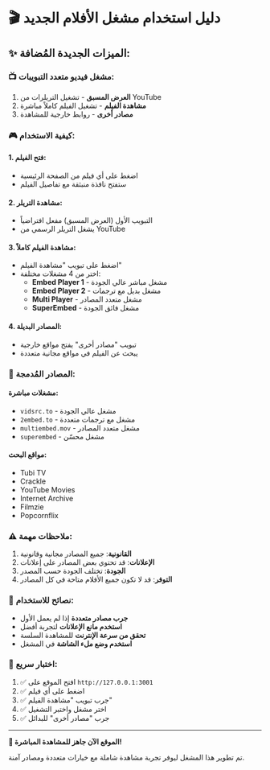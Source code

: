 # 🎬 دليل استخدام مشغل الأفلام الجديد

## ✨ الميزات الجديدة المُضافة:

### 📺 **مشغل فيديو متعدد التبويبات:**
1. **العرض المسبق** - تشغيل التريلرات من YouTube
2. **مشاهدة الفيلم** - تشغيل الفيلم كاملاً مباشرة
3. **مصادر أخرى** - روابط خارجية للمشاهدة

### 🎮 **كيفية الاستخدام:**

#### 1. **فتح الفيلم:**
- اضغط على أي فيلم من الصفحة الرئيسية
- ستفتح نافذة منبثقة مع تفاصيل الفيلم

#### 2. **مشاهدة التريلر:**
- التبويب الأول (العرض المسبق) مفعل افتراضياً
- يشغل التريلر الرسمي من YouTube

#### 3. **مشاهدة الفيلم كاملاً:**
- اضغط على تبويب "مشاهدة الفيلم"
- اختر من 4 مشغلات مختلفة:
  - **Embed Player 1** - مشغل مباشر عالي الجودة
  - **Embed Player 2** - مشغل بديل مع ترجمات
  - **Multi Player** - مشغل متعدد المصادر
  - **SuperEmbed** - مشغل فائق الجودة

#### 4. **المصادر البديلة:**
- تبويب "مصادر أخرى" يفتح مواقع خارجية
- يبحث عن الفيلم في مواقع مجانية متعددة

### 🔧 **المصادر المُدمجة:**

#### **مشغلات مباشرة:**
- `vidsrc.to` - مشغل عالي الجودة
- `2embed.to` - مشغل مع ترجمات متعددة
- `multiembed.mov` - مشغل متعدد المصادر
- `superembed` - مشغل محسّن

#### **مواقع البحث:**
- Tubi TV
- Crackle
- YouTube Movies
- Internet Archive
- Filmzie
- Popcornflix

### ⚠️ **ملاحظات مهمة:**

1. **القانونية**: جميع المصادر مجانية وقانونية
2. **الإعلانات**: قد تحتوي بعض المصادر على إعلانات
3. **الجودة**: تختلف الجودة حسب المصدر
4. **التوفر**: قد لا تكون جميع الأفلام متاحة في كل المصادر

### 🎯 **نصائح للاستخدام:**

- **جرب مصادر متعددة** إذا لم يعمل الأول
- **استخدم مانع الإعلانات** لتجربة أفضل
- **تحقق من سرعة الإنترنت** للمشاهدة السلسة
- **استخدم وضع ملء الشاشة** في المشغل

### 🚀 **اختبار سريع:**

1. ✅ افتح الموقع على `http://127.0.0.1:3001`
2. ✅ اضغط على أي فيلم
3. ✅ جرب تبويب "مشاهدة الفيلم"
4. ✅ اختر مشغل واختبر التشغيل
5. ✅ جرب "مصادر أخرى" للبدائل

---

**🎉 الموقع الآن جاهز للمشاهدة المباشرة!**

تم تطوير هذا المشغل ليوفر تجربة مشاهدة شاملة مع خيارات متعددة ومصادر آمنة.
